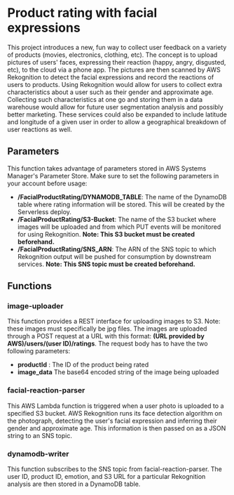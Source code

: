 # Product rating with facial expressions

This project introduces a new, fun way to collect user feedback on a variety of products (movies, electronics, clothing, etc). The concept is to upload pictures of users' faces, expressing their reaction (happy, angry, disgusted, etc), to the cloud via a phone app. The pictures are then scanned by AWS Rekognition to detect the facial expressions and record the reactions of users to products. Using Rekognition would allow for users to collect extra characteristics about a user such as their gender and approximate age. Collecting such characteristics at one go and storing them in a data warehouse would allow for future user segmentation analysis and possibly better marketing. These services could also be expanded to include latitude and longitude of a given user in order to allow a geographical breakdown of user reactions as well.

## Parameters

This function takes advantage of parameters stored in AWS Systems Manager's Parameter Store. Make sure to set the following parameters in your account before usage:

* **/FacialProductRating/DYNAMODB_TABLE**: The name of the DynamoDB table where rating information will be stored. This will be created by the Serverless deploy.
* **/FacialProductRating/S3-Bucket**: The name of the S3 bucket where images will be uploaded and from which PUT events will be monitored for using Rekognition. **Note: This S3 bucket must be created beforehand.**
* **/FacialProductRating/SNS_ARN**: The ARN of the SNS topic to which Rekognition output will be pushed for consumption by downstream services. **Note: This SNS topic must be created beforehand.**

## Functions

### image-uploader

This function provides a REST interface for uploading images to S3. Note: these images must specifically be jpg files. The images are uploaded through a POST request at a URL with this format: **(URL provided by AWS)/users/(user ID)/ratings**. The request body has to have the two following parameters:

* **productId** : The ID of the product being rated
* **image_data** The base64 encoded string of the image being uploaded

### facial-reaction-parser

This AWS Lambda function is triggered when a user photo is uploaded to a specified S3 bucket. AWS Rekognition runs its face detection algorithm on the photograph, detecting the user's facial expression and inferring their gender and approximate age. This information is then passed on as a JSON string to an SNS topic.

### dynamodb-writer

This function subscribes to the SNS topic from facial-reaction-parser. The user ID, product ID, emotion, and S3 URL for a particular Rekognition analysis are then stored in a DynamoDB table.
